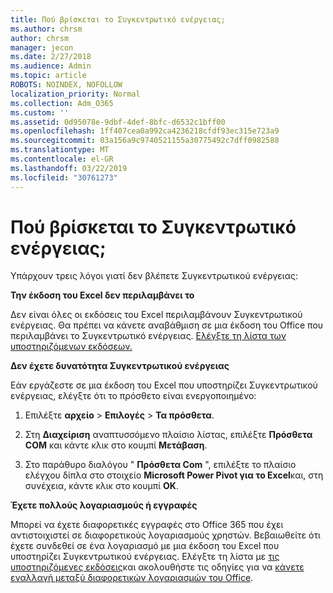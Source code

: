 ```yaml
---
title: Πού βρίσκεται το Συγκεντρωτικό ενέργειας;
ms.author: chrsm
author: chrsm
manager: jecon
ms.date: 2/27/2018
ms.audience: Admin
ms.topic: article
ROBOTS: NOINDEX, NOFOLLOW
localization_priority: Normal
ms.collection: Adm_O365
ms.custom: ''
ms.assetid: 0d95078e-9dbf-4def-8bfc-d6532c1bff00
ms.openlocfilehash: 1ff407cea0a992ca4236218cfdf93ec315e723a9
ms.sourcegitcommit: 03a156a9c9740521155a30775492c7dff0982588
ms.translationtype: MT
ms.contentlocale: el-GR
ms.lasthandoff: 03/22/2019
ms.locfileid: "30761273"
---
```

# <a name="where-is-power-pivot"></a>Πού βρίσκεται το Συγκεντρωτικό ενέργειας;

Υπάρχουν τρεις λόγοι γιατί δεν βλέπετε Συγκεντρωτικού ενέργειας:
  
 **Την έκδοση του Excel δεν περιλαμβάνει το**
  
Δεν είναι όλες οι εκδόσεις του Excel περιλαμβάνουν Συγκεντρωτικού ενέργειας. Θα πρέπει να κάνετε αναβάθμιση σε μια έκδοση του Office που περιλαμβάνει το Συγκεντρωτικό ενέργειας. [Ελέγξτε τη λίστα των υποστηριζόμενων εκδόσεων.](https://support.office.com/article/aa64e217-4b6e-410b-8337-20b87e1c2a4b.aspx)
  
 **Δεν έχετε δυνατότητα Συγκεντρωτικού ενέργειας**
  
Εάν εργάζεστε σε μια έκδοση του Excel που υποστηρίζει Συγκεντρωτικού ενέργειας, ελέγξτε ότι το πρόσθετο είναι ενεργοποιημένο:
  
1. Επιλέξτε **αρχείο** \> **Επιλογές** \> **Τα πρόσθετα**.
    
2. Στη **Διαχείριση** αναπτυσσόμενο πλαίσιο λίστας, επιλέξτε **Πρόσθετα COM** και κάντε κλικ στο κουμπί **Μετάβαση**.
    
3. Στο παράθυρο διαλόγου " **Πρόσθετα Com** ", επιλέξτε το πλαίσιο ελέγχου δίπλα στο στοιχείο **Microsoft Power Pivot για το Excel**και, στη συνέχεια, κάντε κλικ στο κουμπί **OK**. 
    
 **Έχετε πολλούς λογαριασμούς ή εγγραφές**
  
Μπορεί να έχετε διαφορετικές εγγραφές στο Office 365 που έχει αντιστοιχιστεί σε διαφορετικούς λογαριασμούς χρηστών. Βεβαιωθείτε ότι έχετε συνδεθεί σε ένα λογαριασμό με μια έκδοση του Excel που υποστηρίζει Συγκεντρωτικού ενέργειας. Ελέγξτε τη λίστα με [τις υποστηριζόμενες εκδόσεις](https://support.office.com/article/aa64e217-4b6e-410b-8337-20b87e1c2a4b.aspx)και ακολουθήστε τις οδηγίες για να [κάνετε εναλλαγή μεταξύ διαφορετικών λογαριασμών του Office](https://support.office.com/article/b9582171-fd1f-4284-9846-bdd72bb28426.aspx#BKMK_WebSwitchAccounts).
  

